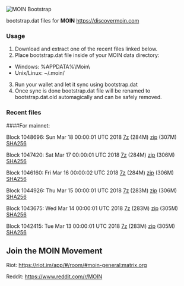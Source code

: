 ![MOIN Bootstrap](https://i.imgur.com/KjM1jMp.jpg)

bootstrap.dat files for **MOIN** https://discovermoin.com

### Usage

1. Download and extract one of the recent files linked below.
2. Place bootstrap.dat file inside of your MOIN data directory:
 - Windows: %APPDATA%\Moin\
 - Unix/Linux: ~/.moin/
3. Run your wallet and let it sync using bootstrap.dat
4. Once sync is done bootstrap.dat file will be renamed to bootstrap.dat.old automagically and can be safely removed.


### Recent files

####For mainnet:

Block 1048696: Sun Mar 18 00:00:01 UTC 2018 [7z](https://transfer.sh/9qRfZ/bootstrap.dat.20180318.7z) (284M) [zip](https://transfer.sh/tHftI/bootstrap.dat.20180318.zip) (307M) [SHA256](https://transfer.sh/H0MRK/sha256.txt)

Block 1047420: Sat Mar 17 00:00:01 UTC 2018 [7z](https://transfer.sh/Plsif/bootstrap.dat.20180317.7z) (284M) [zip](https://transfer.sh/vOv2e/bootstrap.dat.20180317.zip) (306M) [SHA256](https://transfer.sh/3s96T/sha256.txt)

Block 1046160: Fri Mar 16 00:00:02 UTC 2018 [7z](https://transfer.sh/Lf7Bx/bootstrap.dat.20180316.7z) (284M) [zip](https://transfer.sh/FGzIk/bootstrap.dat.20180316.zip) (306M) [SHA256](https://transfer.sh/Y82Xe/sha256.txt)

Block 1044926: Thu Mar 15 00:00:01 UTC 2018 [7z](https://transfer.sh/UYZI5/bootstrap.dat.20180315.7z) (283M) [zip](https://transfer.sh/xdclr/bootstrap.dat.20180315.zip) (306M) [SHA256](https://transfer.sh/CiIOM/sha256.txt)

Block 1043675: Wed Mar 14 00:00:01 UTC 2018 [7z](https://transfer.sh/s0tRz/bootstrap.dat.20180314.7z) (283M) [zip](https://transfer.sh/15SLyj/bootstrap.dat.20180314.zip) (305M) [SHA256](https://transfer.sh/fOjG2/sha256.txt)

Block 1042415: Tue Mar 13 00:00:01 UTC 2018 [7z](https://transfer.sh/vl4TX/bootstrap.dat.20180313.7z) (283M) [zip](https://transfer.sh/P3r0a/bootstrap.dat.20180313.zip) (305M) [SHA256](https://transfer.sh/xjtK2/sha256.txt)

## Join the MOIN Movement

Riot: https://riot.im/app/#/room/#moin-general:matrix.org

Reddit: https://www.reddit.com/r/MOIN
